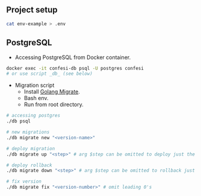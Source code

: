 ## Project setup

```sh
cat env-example > .env
```

## PostgreSQL

- Accessing PostgreSQL from Docker container.

```sh
docker exec -it confesi-db psql -U postgres confesi
# or use script _db_ (see below)
```

- Migration script
  - Install [Golang Migrate](https://github.com/golang-migrate/migrate/tree/master/cmd/migrate#installation).
  - Bash env.
  - Run from root directory.

```sh
# accessing postgres
./db psql

# new migrations
./db migrate new "<version-name>"

# deploy migration
./db migrate up "<step>" # arg $step can be omitted to deploy just the next one

# deploy rollback
./db migrate down "<step>" # arg $step can be omitted to rollback just the prev one

# fix version
./db migrate fix "<version-number>" # omit leading 0's
```
